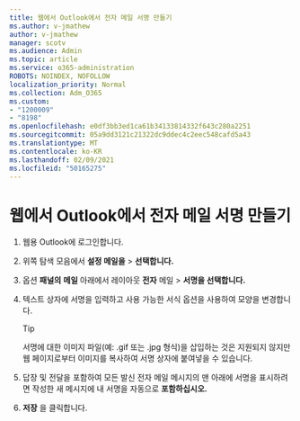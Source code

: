 ```yaml
---
title: 웹에서 Outlook에서 전자 메일 서명 만들기
ms.author: v-jmathew
author: v-jmathew
manager: scotv
ms.audience: Admin
ms.topic: article
ms.service: o365-administration
ROBOTS: NOINDEX, NOFOLLOW
localization_priority: Normal
ms.collection: Adm_O365
ms.custom:
- "1200009"
- "8198"
ms.openlocfilehash: e0df3bb3ed1ca61b34133814332f643c280a2251
ms.sourcegitcommit: 05a9dd3121c21322dc9ddec4c2eec548cafd5a43
ms.translationtype: MT
ms.contentlocale: ko-KR
ms.lasthandoff: 02/09/2021
ms.locfileid: "50165275"
---
```

# <a name="create-email-signature-in-outlook-on-the-web"></a>웹에서 Outlook에서 전자 메일 서명 만들기

1. 웹용 Outlook에 로그인합니다.
2. 위쪽 탐색 모음에서 **설정 메일을**  >  **선택합니다.**
3. 옵션 **패널의** **메일** 아래에서 레이아웃 **전자** 메일  >  **서명을 선택합니다.**
4. 텍스트 상자에 서명을 입력하고 사용 가능한 서식 옵션을 사용하여 모양을 변경합니다.

    > [!TIP]
    > 서명에 대한 이미지 파일(예: .gif 또는 .jpg 형식)을 삽입하는 것은 지원되지 않지만 웹 페이지로부터 이미지를 복사하여 서명 상자에 붙여넣을 수 있습니다.

5. 답장 및 전달을 포함하여 모든 발신 전자 메일 메시지의 맨 아래에 서명을 표시하려면 작성한 새 메시지에 내 서명을 자동으로 **포함하십시오.**
6. **저장** 을 클릭합니다.
